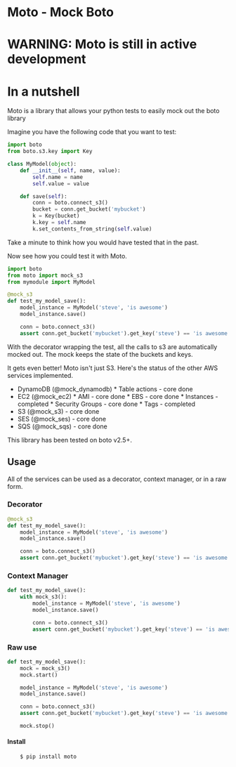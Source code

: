 # Moto - Mock Boto

# WARNING: Moto is still in active development

# In a nutshell

Moto is a library that allows your python tests to easily mock out the boto library

Imagine you have the following code that you want to test:

```python
import boto
from boto.s3.key import Key

class MyModel(object):
    def __init__(self, name, value):
        self.name = name
        self.value = value

    def save(self):
        conn = boto.connect_s3()
        bucket = conn.get_bucket('mybucket')
        k = Key(bucket)
        k.key = self.name
        k.set_contents_from_string(self.value)
```

Take a minute to think how you would have tested that in the past.

Now see how you could test it with Moto.

```python
import boto
from moto import mock_s3
from mymodule import MyModel

@mock_s3
def test_my_model_save():
    model_instance = MyModel('steve', 'is awesome')
    model_instance.save()

    conn = boto.connect_s3()
    assert conn.get_bucket('mybucket').get_key('steve') == 'is awesome'
```

With the decorator wrapping the test, all the calls to s3 are automatically mocked out. The mock keeps the state of the buckets and keys.

It gets even better! Moto isn't just S3. Here's the status of the other AWS services implemented.

*    DynamoDB (@mock_dynamodb)
    * Table actions - core done
*    EC2 (@mock_ec2)
    * AMI - core done
    * EBS - core done
    * Instances - completed
    * Security Groups - core done
    * Tags - completed
*    S3 (@mock_s3) - core done
*    SES (@mock_ses) - core done
*    SQS (@mock_sqs) - core done

This library has been tested on boto v2.5+.

## Usage

All of the services can be used as a decorator, context manager, or in a raw form.

### Decorator

```python
@mock_s3
def test_my_model_save():
    model_instance = MyModel('steve', 'is awesome')
    model_instance.save()

    conn = boto.connect_s3()
    assert conn.get_bucket('mybucket').get_key('steve') == 'is awesome'
```

### Context Manager

```python
def test_my_model_save():
    with mock_s3():
        model_instance = MyModel('steve', 'is awesome')
        model_instance.save()

        conn = boto.connect_s3()
        assert conn.get_bucket('mybucket').get_key('steve') == 'is awesome'
```


### Raw use

```python
def test_my_model_save():
    mock = mock_s3()
    mock.start()

    model_instance = MyModel('steve', 'is awesome')
    model_instance.save()

    conn = boto.connect_s3()
    assert conn.get_bucket('mybucket').get_key('steve') == 'is awesome'

    mock.stop()
```

#### Install

```console
    $ pip install moto
```
